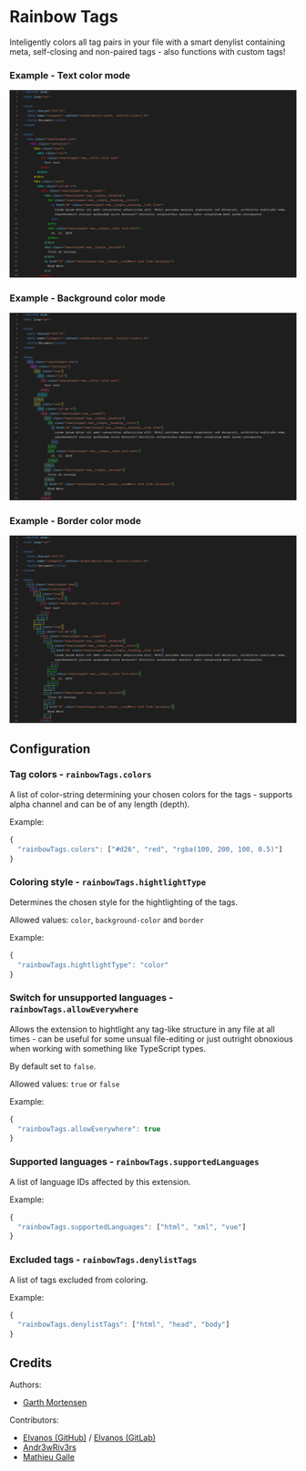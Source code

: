 # Rainbow Tags

Inteligently colors all tag pairs in your file with a smart denylist containing meta, self-closing and non-paired tags - also functions with custom tags!

### Example - Text color mode

![Example](example_color.png)

### Example - Background color mode

![Example](example_bgcolor.png)

### Example - Border color mode

![Example](example_border.png)

## Configuration

### Tag colors - `rainbowTags.colors`

A list of color-string determining your chosen colors for the tags - supports alpha channel and can be of any length (depth).

Example:

```javascript
{
  "rainbowTags.colors": ["#d26", "red", "rgba(100, 200, 100, 0.5)"]
}
```

### Coloring style - `rainbowTags.hightlightType`

Determines the chosen style for the hightlighting of the tags.

Allowed values: `color`, `background-color` and `border`

Example:

```javascript
{
  "rainbowTags.hightlightType": "color"
}
```

### Switch for unsupported languages - `rainbowTags.allowEverywhere`

Allows the extension to hightlight any tag-like structure in any file at all times - can be useful for some unsual file-editing or just outright obnoxious when working with something like TypeScript types.

By default set to `false`.

Allowed values: `true` or `false`

Example:

```javascript
{
  "rainbowTags.allowEverywhere": true
}
```

### Supported languages - `rainbowTags.supportedLanguages`

A list of language IDs affected by this extension.

Example:

```javascript
{
  "rainbowTags.supportedLanguages": ["html", "xml", "vue"]
}
```

### Excluded tags - `rainbowTags.denylistTags`

A list of tags excluded from coloring.

Example:

```javascript
{
  "rainbowTags.denylistTags": ["html", "head", "body"]
}
```

## Credits

Authors:

- [Garth Mortensen](https://gitlab.com/voldemortensen/)

Contributors:

- [Elvanos (GitHub)](https://github.com/Elvanos/) / [Elvanos (GitLab)](https://gitlab.com/Elvanos)
- [Andr3wRiv3rs](https://github.com/Andr3wRiv3rs)
- [Mathieu Galle](https://gitlab.com/mathieugalle)
